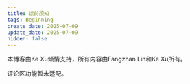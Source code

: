 ```yaml
---
title: 读前须知
tags: Beginning
create_date: 2025-07-09
update_date: 2025-07-09
hidden: false
---
```


本博客由Ke Xu倾情支持，所有内容由Fangzhan Lin和Ke Xu所有。

评论区功能暂未适配。